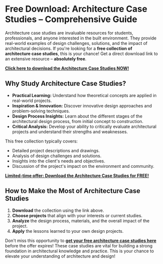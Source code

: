 # Free Download: Architecture Case Studies – Comprehensive Guide

Architecture case studies are invaluable resources for students, professionals, and anyone interested in the built environment. They provide real-world examples of design challenges, solutions, and the impact of architectural decisions. If you're looking for a **free collection of architecture case studies**, this is your chance! Get a direct download link to an extensive resource – **absolutely free**.

[**Click here to download the Architecture Case Studies NOW!**](https://udemywork.com/architecture-case-studies)

## Why Study Architecture Case Studies?

*   **Practical Learning:** Understand how theoretical concepts are applied in real-world projects.
*   **Inspiration & Innovation:** Discover innovative design approaches and problem-solving techniques.
*   **Design Process Insights:** Learn about the different stages of the architectural design process, from initial concept to construction.
*   **Critical Analysis:** Develop your ability to critically evaluate architectural projects and understand their strengths and weaknesses.

This free collection typically covers:

*   Detailed project descriptions and drawings.
*   Analysis of design challenges and solutions.
*   Insights into the client's needs and objectives.
*   Discussion of the project's impact on the environment and community.

[**Limited-time offer: Download the Architecture Case Studies for FREE!**](https://udemywork.com/architecture-case-studies)

## How to Make the Most of Architecture Case Studies

1.  **Download** the collection using the link above.
2.  **Choose projects** that align with your interests or current studies.
3.  **Analyze** the design process, materials, and the overall impact of the project.
4.  **Apply** the lessons learned to your own design projects.

Don't miss this opportunity to **[get your free architecture case studies here](https://udemywork.com/architecture-case-studies)** before the offer expires! These case studies are vital for building a strong foundation in architectural knowledge and practice. This is your chance to elevate your understanding of architecture and design!
